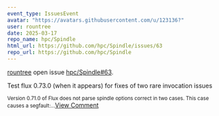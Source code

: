 ```yaml
---
event_type: IssuesEvent
avatar: "https://avatars.githubusercontent.com/u/123136?"
user: rountree
date: 2025-03-17
repo_name: hpc/Spindle
html_url: https://github.com/hpc/Spindle/issues/63
repo_url: https://github.com/hpc/Spindle
---
```


<a href='https://github.com/rountree' target='_blank'>rountree</a> open issue <a href='https://github.com/hpc/Spindle/issues/63' target='_blank'>hpc/Spindle#63</a>.

<p>Test flux 0.73.0 (when it appears) for fixes of two rare invocation issues</p><small>Version 0.71.0 of Flux does not parse spindle options correct in two cases.  This case causes a segfault:...</small><a href='https://github.com/hpc/Spindle/issues/63' target='_blank'>View Comment</a>
